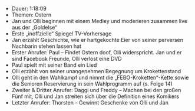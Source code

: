 - Dauer: 1:18:09
- Themen: Ostern
- Jan und Olli beginnen mit einem Medley und moderieren zusammen live aus der „Goldelse“
- Erste „inoffzielle“ Spiegel TV-Vorhersage
- Jan erzählt Geschichte, wie er hartgekochte Eier von seiner perversen Nachbarin stehen lassen hat
- Erster Anrufer: Paul – Findet Ostern doof, Olli widerspricht. Jan und er sind Facebook Freunde, Olli verlost eine DVD
- Paul spielt mit seiner Band ein Lied
- Olli erzählt von seiner unangenehmen Begegnung um Krokettenstand
- Olli geht in den Wahlkampf und nimmt die „FEBO-Kroketten“-Kette sowie die Senioren Reservierung in sein Wahlprogramm auf (s. Folge 14)
- Zweiter & Dritter Anrufer: Daggi und Freddy – Machen bei den großen Fünf mit, Olli und Jan streiten sich über die Definition eines Komikers
- Letzter Anrufer: Thorsten – Gewinnt Geschenke von Olli und Jan
